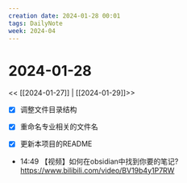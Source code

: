 ```yaml
---
creation date: 2024-01-28 00:01
tags: DailyNote
week: 2024-04
---
```


# 2024-01-28

<< [[2024-01-27]] | [[2024-01-29]]>>

- [x] 调整文件目录结构
- [x] 重命名专业相关的文件名
- [x] 更新本项目的README


- 14:49 【视频】如何在obsidian中找到你要的笔记? https://www.bilibili.com/video/BV19b4y1P7RW<br>